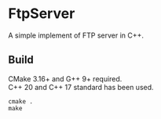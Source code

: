 # FtpServer
A simple implement of FTP server in C++.

## Build
CMake 3.16+ and G++ 9+ required.  
C++ 20 and C++ 17 standard has been used.
```shell script
cmake .
make
```
